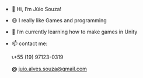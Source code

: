 - 👋 Hi, I’m Júio Souza!
- 😃 I really like Games and programming
- 🌱 I’m currently learning how to make games in Unity
- 📫 contact me:

  📞+55 (19) 97123-0319

  **@** juio.alves.souza@gmail.com

<!---
XMegaLatiosX/XMegaLatiosX is a ✨ special ✨ repository because its `README.md` (this file) appears on your GitHub profile.
You can click the Preview link to take a look at your changes.
--->
